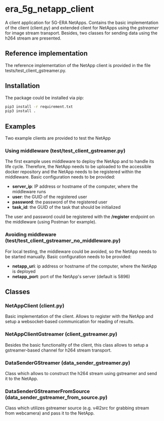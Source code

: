 # era_5g_netapp_client

A client application for 5G-ERA NetApps. Contains the basic implementation of the client (client.py) and extended client for NetApps using the *gstreamer* for image stream transport. Besides, two classes for sending data using the h264 stream are presented.

## Reference implementation

The reference implementation of the NetApp client is provided in the file tests/test_client_gstreamer.py.

## Installation

The package could be installed via pip:

```bash
pip3 install -r requirement.txt
pip3 install .
```

## Examples

Two example clients are provided to test the NetApp

### Using middleware (test/test_client_gstreamer.py)

The first example uses middleware to deploy the NetApp and to handle its life cycle. Therefore, the NetApp needs to be uploaded to the accessible docker repository and the NetApp needs to be registered within the middleware. Basic configuration needs to be provided:

- **server_ip**: IP address or hostname of the computer, where the middleware runs
- **user**: the GUID of the registered user
- **password**: the password of the registered user
- **task_id**: the GUID of the task that should be initialized

The user and password could be registered with the **/register** endpoint on the middleware (using Postman for example).

### Avoiding middleware (test/test_client_gstreamer_no_middleware.py)

For local testing, the middleware could be avoided, so the NetApp needs to be started manually. Basic configuration needs to be provided:

- **netapp_uri**: ip address or hostname of the computer, where the NetApp is deployed
- **netapp_port**: port of the NetApp's server (default is 5896)

## Classes

### NetAppClient (client.py)

Basic implementation of the client. Allows to register with the NetApp and setup a websocket-based communication for reading of results.

### NetAppClientGstreamer (client_gstreamer.py)

Besides the basic functionality of the client, this class allows to setup a gstreamer-based channel for h264 stream transport.

### DataSenderGStreamer (data_sender_gstreamer.py)

Class which allows to construct the h264 stream using gstreamer and send it to the NetApp.

### DataSenderGStreamerFromSource (data_sender_gstreamer_from_source.py)

Class which utilizes gstreamer source (e.g. v4l2src for grabbing stream from webcamera) and pass it to the NetApp.
